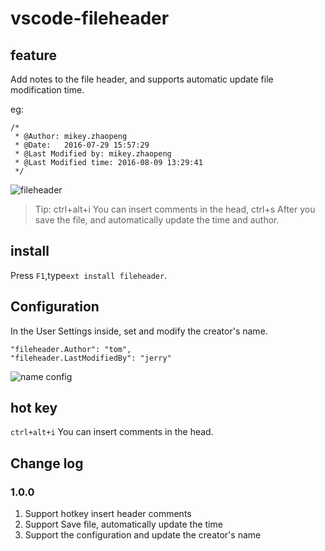 # vscode-fileheader

## feature

Add notes to the file header, and supports automatic update file modification time.

eg:

```
/*
 * @Author: mikey.zhaopeng
 * @Date:   2016-07-29 15:57:29
 * @Last Modified by: mikey.zhaopeng
 * @Last Modified time: 2016-08-09 13:29:41
 */
```

![fileheader](https://github.com/zhaopengme/vscode-fileheader/raw/master/fileheader.gif)

> Tip: ctrl+alt+i You can insert comments in the head, ctrl+s After you save the file, and automatically update the time and author.

## install

Press `F1`,type`ext install fileheader`.

## Configuration

In the User Settings inside, set and modify the creator's name.

```
"fileheader.Author": "tom",
"fileheader.LastModifiedBy": "jerry"
```

![name config](https://github.com/zhaopengme/vscode-fileheader/raw/master/name.jpg)

## hot key

`ctrl+alt+i` You can insert comments in the head.

## Change log

### 1.0.0

1. Support hotkey insert header comments
2. Support Save file, automatically update the time
3. Support the configuration and update the creator's name

